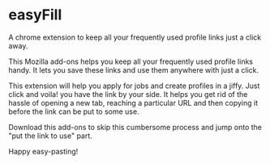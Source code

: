 # easyFill

A chrome extension to keep all your frequently used profile links just a click away.

This Mozilla add-ons helps you keep all your frequently used profile links handy. It lets you save these links and use them anywhere with just a click.

This extension will help you apply for jobs and create profiles in a jiffy. Just click and voila! you have the link by your side. It helps you get rid of the hassle of opening a new tab, reaching a particular URL and then copying it before the link can be put to some use.

Download this add-ons to skip this cumbersome process and jump onto the "put the link to use" part.

Happy easy-pasting!
